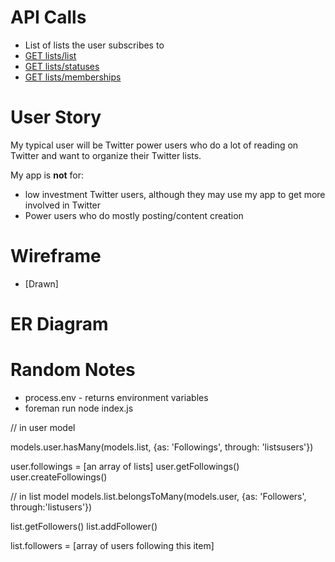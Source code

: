 # API Calls

- List of lists the user subscribes to
- [GET lists/list](https://dev.twitter.com/rest/reference/get/lists/list)
- [GET lists/statuses](https://dev.twitter.com/rest/reference/get/lists/statuses)
- [GET lists/memberships](https://dev.twitter.com/rest/reference/get/lists/memberships)

# User Story
My typical user will be Twitter power users who do a lot of reading on Twitter and want to organize their Twitter lists.

My app is **not** for:
- low investment Twitter users, although they may use my app to get more involved in Twitter
- Power users who do mostly posting/content creation

# Wireframe
- [Drawn]

# ER Diagram

# Random Notes
- process.env - returns environment variables
- foreman run node index.js



// in user model

models.user.hasMany(models.list, {as: 'Followings', through: 'listsusers'})

user.followings = [an array of lists]
user.getFollowings()
user.createFollowings()

// in list model
models.list.belongsToMany(models.user, {as: 'Followers', through:'listusers'})

list.getFollowers()
list.addFollower()

list.followers = [array of users following this item]
